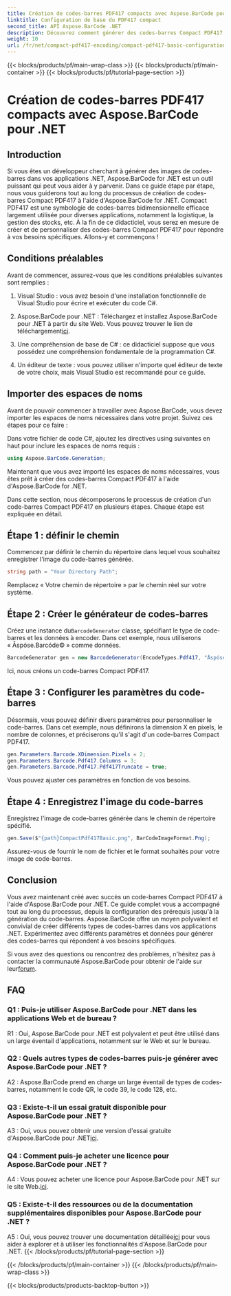 ```yaml
---
title: Création de codes-barres PDF417 compacts avec Aspose.BarCode pour .NET
linktitle: Configuration de base du PDF417 compact
second_title: API Aspose.BarCode .NET
description: Découvrez comment générer des codes-barres Compact PDF417 à l'aide d'Aspose.BarCode pour .NET. Guide complet avec des instructions étape par étape et des exemples de code.
weight: 10
url: /fr/net/compact-pdf417-encoding/compact-pdf417-basic-configuration/
---
```


{{< blocks/products/pf/main-wrap-class >}}
{{< blocks/products/pf/main-container >}}
{{< blocks/products/pf/tutorial-page-section >}}

# Création de codes-barres PDF417 compacts avec Aspose.BarCode pour .NET

## Introduction

Si vous êtes un développeur cherchant à générer des images de codes-barres dans vos applications .NET, Aspose.BarCode for .NET est un outil puissant qui peut vous aider à y parvenir. Dans ce guide étape par étape, nous vous guiderons tout au long du processus de création de codes-barres Compact PDF417 à l'aide d'Aspose.BarCode for .NET. Compact PDF417 est une symbologie de codes-barres bidimensionnelle efficace largement utilisée pour diverses applications, notamment la logistique, la gestion des stocks, etc. À la fin de ce didacticiel, vous serez en mesure de créer et de personnaliser des codes-barres Compact PDF417 pour répondre à vos besoins spécifiques. Allons-y et commençons !

## Conditions préalables

Avant de commencer, assurez-vous que les conditions préalables suivantes sont remplies :

1. Visual Studio : vous avez besoin d'une installation fonctionnelle de Visual Studio pour écrire et exécuter du code C#.

2.  Aspose.BarCode pour .NET : Téléchargez et installez Aspose.BarCode pour .NET à partir du site Web. Vous pouvez trouver le lien de téléchargement[ici](https://releases.aspose.com/barcode/net/).

3. Une compréhension de base de C# : ce didacticiel suppose que vous possédez une compréhension fondamentale de la programmation C#.

4. Un éditeur de texte : vous pouvez utiliser n'importe quel éditeur de texte de votre choix, mais Visual Studio est recommandé pour ce guide.

## Importer des espaces de noms

Avant de pouvoir commencer à travailler avec Aspose.BarCode, vous devez importer les espaces de noms nécessaires dans votre projet. Suivez ces étapes pour ce faire :


Dans votre fichier de code C#, ajoutez les directives using suivantes en haut pour inclure les espaces de noms requis :

```csharp
using Aspose.BarCode.Generation;
```

Maintenant que vous avez importé les espaces de noms nécessaires, vous êtes prêt à créer des codes-barres Compact PDF417 à l'aide d'Aspose.BarCode for .NET.

Dans cette section, nous décomposerons le processus de création d'un code-barres Compact PDF417 en plusieurs étapes. Chaque étape est expliquée en détail.

## Étape 1 : définir le chemin

Commencez par définir le chemin du répertoire dans lequel vous souhaitez enregistrer l'image du code-barres générée.

```csharp
string path = "Your Directory Path";
```

Remplacez « Votre chemin de répertoire » par le chemin réel sur votre système.

## Étape 2 : Créer le générateur de codes-barres

 Créez une instance du`BarcodeGenerator` classe, spécifiant le type de code-barres et les données à encoder. Dans cet exemple, nous utiliserons « Åspóse.Barcóde© » comme données.

```csharp
BarcodeGenerator gen = new BarcodeGenerator(EncodeTypes.Pdf417, "Åspóse.Barcóde©");
```

Ici, nous créons un code-barres Compact PDF417.

## Étape 3 : Configurer les paramètres du code-barres

Désormais, vous pouvez définir divers paramètres pour personnaliser le code-barres. Dans cet exemple, nous définirons la dimension X en pixels, le nombre de colonnes, et préciserons qu'il s'agit d'un code-barres Compact PDF417.

```csharp
gen.Parameters.Barcode.XDimension.Pixels = 2;
gen.Parameters.Barcode.Pdf417.Columns = 3;
gen.Parameters.Barcode.Pdf417.Pdf417Truncate = true;
```

Vous pouvez ajuster ces paramètres en fonction de vos besoins.

## Étape 4 : Enregistrez l'image du code-barres

Enregistrez l'image de code-barres générée dans le chemin de répertoire spécifié.

```csharp
gen.Save($"{path}CompactPdf417Basic.png", BarCodeImageFormat.Png);
```

Assurez-vous de fournir le nom de fichier et le format souhaités pour votre image de code-barres.

## Conclusion

Vous avez maintenant créé avec succès un code-barres Compact PDF417 à l'aide d'Aspose.BarCode pour .NET. Ce guide complet vous a accompagné tout au long du processus, depuis la configuration des prérequis jusqu'à la génération du code-barres. Aspose.BarCode offre un moyen polyvalent et convivial de créer différents types de codes-barres dans vos applications .NET. Expérimentez avec différents paramètres et données pour générer des codes-barres qui répondent à vos besoins spécifiques.

 Si vous avez des questions ou rencontrez des problèmes, n'hésitez pas à contacter la communauté Aspose.BarCode pour obtenir de l'aide sur leur[forum](https://forum.aspose.com/c/barcode/13).

## FAQ

### Q1 : Puis-je utiliser Aspose.BarCode pour .NET dans les applications Web et de bureau ?

R1 : Oui, Aspose.BarCode pour .NET est polyvalent et peut être utilisé dans un large éventail d'applications, notamment sur le Web et sur le bureau.

### Q2 : Quels autres types de codes-barres puis-je générer avec Aspose.BarCode pour .NET ?

A2 : Aspose.BarCode prend en charge un large éventail de types de codes-barres, notamment le code QR, le code 39, le code 128, etc.

### Q3 : Existe-t-il un essai gratuit disponible pour Aspose.BarCode pour .NET ?

 A3 : Oui, vous pouvez obtenir une version d'essai gratuite d'Aspose.BarCode pour .NET[ici](https://releases.aspose.com/).

### Q4 : Comment puis-je acheter une licence pour Aspose.BarCode pour .NET ?

 A4 : Vous pouvez acheter une licence pour Aspose.BarCode pour .NET sur le site Web.[ici](https://purchase.aspose.com/buy).

### Q5 : Existe-t-il des ressources ou de la documentation supplémentaires disponibles pour Aspose.BarCode pour .NET ?

 A5 : Oui, vous pouvez trouver une documentation détaillée[ici](https://reference.aspose.com/barcode/net/) pour vous aider à explorer et à utiliser les fonctionnalités d'Aspose.BarCode pour .NET.
{{< /blocks/products/pf/tutorial-page-section >}}

{{< /blocks/products/pf/main-container >}}
{{< /blocks/products/pf/main-wrap-class >}}

{{< blocks/products/products-backtop-button >}}
